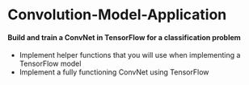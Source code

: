 # Convolution-Model-Application
#### Build and train a ConvNet in TensorFlow for a classification problem
* Implement helper functions that you will use when implementing a TensorFlow model
* Implement a fully functioning ConvNet using TensorFlow
